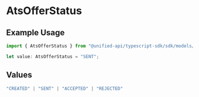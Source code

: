 # AtsOfferStatus

## Example Usage

```typescript
import { AtsOfferStatus } from "@unified-api/typescript-sdk/sdk/models/shared";

let value: AtsOfferStatus = "SENT";
```

## Values

```typescript
"CREATED" | "SENT" | "ACCEPTED" | "REJECTED"
```